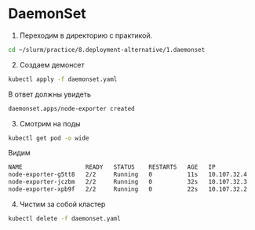 # DaemonSet

1) Переходим в директорию с практикой.

```bash
cd ~/slurm/practice/8.deployment-alternative/1.daemonset
```

2) Создаем демонсет

```bash
kubectl apply -f daemonset.yaml
```

В ответ должны увидеть

```bash
daemonset.apps/node-exporter created
```

3) Смотрим на поды

```bash
kubectl get pod -o wide
```

Видим
```bash
NAME                  READY   STATUS    RESTARTS   AGE   IP            NODE
node-exporter-g5tt8   2/2     Running   0          11s   10.107.32.4   gke-s000-default-pool-41fb7951-ntk8
node-exporter-jczbm   2/2     Running   0          32s   10.107.32.3   gke-s000-default-pool-41fb7951-4sns
node-exporter-xpb9f   2/2     Running   0          22s   10.107.32.2   gke-s000-default-pool-41fb7951-lkjn
```

4) Чистим за собой кластер

```bash
kubectl delete -f daemonset.yaml
```
